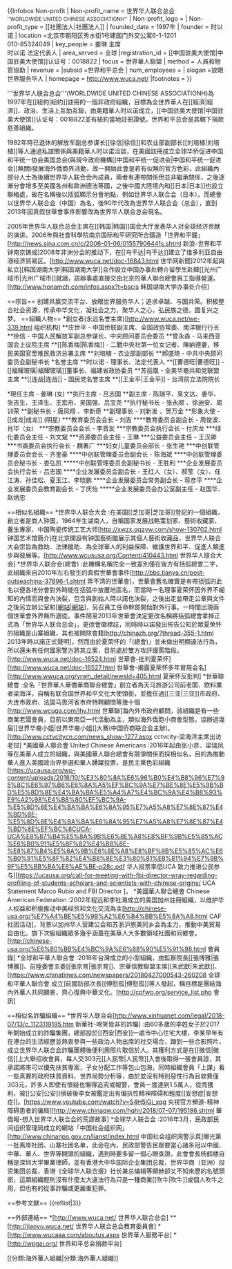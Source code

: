 {{Infobox Non-profit
| Non-profit_name = 世界华人联合总会<br><small>''WORLDWIDE UNITED CHINESE ASSOCIATIONH''</small>
| Non-profit_logo = 
| Non-profit_type = [[社團法人|社團法人]]
| founded_date = 1997年
| founder = 时以诺
| location =北京市朝阳区秀水街1号建国门外交公寓6-1-1201<br>010-85324049 
| key_people = 姜琳 主席<br>时以诺 法定代表人
| area_served = 全球
|registration_id = [[中国驻美大使馆|中国驻美大使馆]]认证号：0018822
| focus = 世界華人聯盟
| method = 人員和物質協助
| revenue = 
|subsid =世界和平总会
| num_employees = 
| slogan =放眼世界服务华人
| homepage = http://www.wuca.net/
|footnotes = 
}}

'''世界华人联合总会'''(WORLDWIDE UNITED CHINESE ASSOCIATIONH)為1997年在[[紐約|紐約]]註冊的一個非政府組織，目標為全世界華人在[[經濟|經濟]]、政治、生活上互助互聯，由美籍華人时以诺成立，[[中国驻美大使馆|中国驻美大使馆]]认证号：0018822並有紐約當地註冊證號。世界和平总会是其轄下捐款慈善組織。

1982年時已退休的解放军副总参谋长[[徐信|徐信]]和农业部副部长[[刘培植|刘培植]]等人通過私誼關係與美籍華人时以诺洽談，在美國註冊成立全球华侨促进中国和平统一协会美国总会(與現今政府機構[[中国和平统一促进会|中国和平统一促进会]]無關)發展海外僑商界活動，故一開始此會是若有似無的官方色彩，此組織內部分人士為後續世界华人联合会內成員，兩者有連帶關係但並非繼承關係，之後逐漸分會增多至美國各州和歐洲德法等國，之後中國大陸境內和[[日本|日本]]也設立聯絡處，故在名稱後以括弧顯示分會地點，例如世界华人联合会（日本）。而總會以世界华人联合会（中国）為名，後90年代改為世界华人联合会（总会），直到2013年因真假世華會事件影響改為世界华人联合总会現名<ref name=c2 />。

2005年世界华人联合总会主席在[[韩国|韩国]]国会大厅发表华人对全球经济贡献的演讲。2006年與社會科學院南京国际和平研究所合鑄造「世界和平鐘」<ref>[http://news.sina.com.cn/c/2006-01-06/01557906441s.shtml 新浪-世界和平钟南京铸成]</ref>2008年非洲分会的推动下，在[[乌干达|乌干达]]建立了维多利亚自由港经济贸易区。<ref>[http://www.wuca.net/doc-16843.html 世华网新聞]</ref>2012年起與私立[[韩国湖南大学|韩国湖南大学]]合作設立中国办事处轉介留學生赴韓[[光州广域市|光州广域市]]就讀，該辦事處直接交由北京的華人聯合總會員工指導營運。<ref>[http://www.honamch.com/infos.aspx?t=bscjs 韩国湖南大学办事处介绍]</ref>

==宗旨==
创建共赢交流平台、放眼世界服务华人；追求卓越、与国共荣。积极整合社会资源，传承中华文化，凝社会之力，聚华人之心，弘民族之德，圆复兴之梦。
==組織人物==
*創立者(永远名誉主席)<ref>[http://www.wuca.net/we-339.html 组织机构]</ref>
**庄世平 - 中国侨联副主席、全国政协常委、南洋银行行长
**徐信 - 中国人民解放军副总参谋长、中央顾问委员会委员
**曾永森 - 马来西亚国会上议院主席
**[[陈香梅|陈香梅]] - 二戰中央社第一位女记者、陳納德妻，移民美国官至难民救济总署主席
**刘培植 - 农业部副部长
**郝盛琦 - 中共中央顾问委员会副秘书长
*名誉主席
**时以诺 - 理事长、法定代表人
**[[曹德旺|曹德旺]] - [[福耀玻璃|福耀玻璃]]董事长、福建省政协委员
**苏丽凰 - 全美华裔共和党联盟主席
**[[连战|连战]] - 国民党名誉主席
**[[王金平|王金平]] - 台湾前立法院院长

*現任主席 - 姜琳 (女)
**执行主席 - 吕志国
**副主席 - 陈瑞平、吴文达、姜华、张吉生、王泽生、王宏舟、吴国强、吕宝尧
**执行秘书长 - 张永顺 、徐迪安、周训荣
**副秘书长 - 唐凤翔 、李新奇
**副理事长 - 刘新发 、贺万金
**形象大使 - [[成龙|成龙]] (明星)
***教育委员会会长 - 刘吉
****教育委员会副会长 - 周俊波、肖华（女）
***宗教委员会会长 - 李晋友
***宗教委员会执行会长 - 付庆龙
***绿化委员会主任 - 刘文斌
***资源委员会主任 - 王琳
***公益委员会主任 - 王汉卿
***书画委员会执行会长 - 魏著广
***妇女儿童委员会部长 - 张生艳
***中创联管理委员会会长 - 齐奎豪
****中创联管理委员会副会长 - 陈海斌
****中创联管理委员会秘书长 - 娄弘凯
*****中创联管理委员会副秘书长 - 王胜利
***企业发展委员会执行会长 - 吕志国
****企业发展委员会副会长 - 王红人（女）、郝莹（女）、任江涛、孙佳松、夏玉江、李晓鹏
****企业发展委员会常务副会长 - 蒋彦平
****企业发展委员会教育副会长 - 丁庆怡
*****企业发展委员会办公室副主任 - 赵国华、赵炳忠

==相似名組織==
*世界华人联合大会
:在美国[[芝加哥|芝加哥]]登記的一個組織，創立者是商人钟国，1964年生湖南人，自稱国家发展战略策划家、藝術收藏家、養生專家、中国陶瓷传统工艺大师<ref>[http://xwzx.qqzyw.com/show-130702.html 钟国艺术馆簡介]</ref>在北京開設有钟国藝術館展示其個人藝術收藏品，世界华人联合大会宗旨為救助、法律援助、為全球華人的利益保障、維護世界和平、促進人類進步與發展等。<ref>[http://www.wcususa.org/Content/410443.html 世界华人联合大会]</ref>
*世界华人联合会(總會)
:此機構名稱完全一致差別僅在後方有括弧總會二字，此組織來自2010年左右發生的真假世華會事件<ref name=c1>[http://bbs.tianya.cn/post-outseachina-37896-1.shtml 弄不清的世華會]</ref>，世華會舊名確實是有帶括弧的此名以便各地分會對外時能在括弧中放置地區名，而當時一名理事夏荣怀因外界不細知的內情而與會內決裂，包含與創始人時以諾也決裂，之後出走並帶走公章與文件之後另立辦公室和[[網站|網站]](自稱唯一官方網站)，另召員工任命幹部開始對外行事。一時間出現兩個世華會外界無所適從。事件鬧至2013年世華會決定更改名稱將括弧總會拿掉正式為「世界华人联合总会」，更改會徽標誌，同時時以諾發出佈告公知於眾夏荣怀的組織是山寨組織，其也被開除會籍<ref name=c2>[http://chinazh.org/?thread-355-1.html 2013年時以諾正式聲明]</ref>，然而由於夏荣怀的「(總會)」並未做出明顯違法行為，所以還未有任何國家警方將其立案，目前處於雙方攻訐謾罵階段。<ref>[http://www.wuca.net/doc-16524.html 世華會-批判夏荣怀]</ref><ref>[http://www.wuca.net/doc-16527.html 世華會-揭露夏荣怀多年冒用会名]</ref><ref>[http://www.wwuca.org/yrwh_detail/newsId=405.html 夏荣怀反批判]</ref>
*世華聯總會
:全名「世界華人華僑華商聯合總會」創立者為天马旅游公司前老闆、飲料業者梁海洋，自稱有联合国世界和平文化大使頭銜，並擔任過[[三亚|三亚]]市政府、大连市政府、法国马思河省市府特聘顧問等幾十個<ref>[http://www.wcuga.com/lhy.html 世華聯]</ref>海內外市政府顧問，該組織是有一些商業老闆會員，目前以東南亞一代活動為主，類似海外僑胞小商會型態。協辦過幾屆[[世界华裔小姐|世界华裔小姐]]大赛(中国侨商联合会主辦)。<ref>[http://www.cctvcitycn.com/news_show-1277.aspx cctvcity-梁海洋主席出访老挝]</ref>
*美國華人聯合會 United Chinese Americans 
:2016年起由张小彦、梁瑞凤等在美華人成立的組織，與美國華人聯合總會有競爭關係而採相似名，目的為推動華人進入美國政治界參選和華人踴躍投票，是民主黨色彩組織<ref>[https://ucausa.org/wp-content/uploads/2018/10/%E3%80%8A%E6%96%B0%E4%B8%96%E7%95%8C%E6%97%B6%E6%8A%A5%EF%BC%9A%E7%BE%8E%E5%9B%BD%E5%8D%8E%E4%BA%BA%E5%A4%A7%E4%BC%9A%E4%B8%93%E9%A2%98%E4%B8%80%EF%BC%9A-%E5%8D%8E%E4%BA%BA%E6%8A%95%E7%A5%A8%E7%8E%87%E4%BD%8E-%E5%8D%8E%E4%BA%BA%E6%8A%95%E7%A5%A8%E7%8E%87%E4%BD%8E%EF%BC%8CUCA-UCA%E8%87%B4%E5%8A%9B%E6%8E%A8%E8%BF%9B%E5%85%AC%E6%B0%91%E5%8F%82%E4%B8%8E-%E8%87%B4%E5%8A%9B%E6%8E%A8%E8%BF%9B%E5%85%AC%E6%B0%91%E5%8F%82%E4%B8%8E%E3%80%81%E8%81%94%E7%9B%9F%E5%BB%BA%E8%AE%BE-p28c.pdf 华人投票率低UCA 致力推进公民参与]</ref><ref>[https://ucausa.org/call-for-meeting-with-fbi-director-wray-regarding-profiling-of-students-scholars-and-scientists-with-chinese-origins/ UCA Statement Marco Rubio and FBI Director ]</ref>。
*美國華人聯合總會 Chinese American Federation
:2002年程远和李社潮成立的美国加州註冊組織，以维护华人权益和积极推动中美经贸和文化交流為主<ref>[http://chinese-usa.org/%E7%A4%BE%E5%9B%A2%E6%B4%BB%E5%8A%A8.html CAF 社团活动]</ref>，背景以加州华人营建公会和苏浙沪旅美同乡会為主力，推動中美貿易自由化。旗下次級組織眾多幾乎涵蓋在美華人大多數領域社團和同鄉會。<ref>[http://chinese-usa.org/%E6%80%BB%E4%BC%9A%E6%88%90%E5%91%98.html 會員錄]</ref>
*全球和平華人聯合會
:2018年台灣成立的小型組織，由監察院長[[張博雅|張博雅]]、前陸委會主委[[張京育|張京育]]、宗華信教聯盟主席[[朱武獻|朱武獻]]、<ref>[https://www.chinatimes.com/newspapers/20180427000543-260208 全球和平華人聯合會 成立]</ref>前國防部次長[[傅慰孤|傅慰孤]]等人發起，稱目標是團結海內外華人共同願景，齊心復興中華文化。<ref>[http://cpfwp.org/service_list.php 會訊]</ref>

==相似名詐騙組織==
*世界华人联合会<ref>[http://www.xinhuanet.com/legal/2018-07/13/c_1123119195.htm 新華社-啼笑皆非的詐騙]</ref>
:由60多歲的李姓女子於2017年開始成立的詐騙集團，總部設於[[西安|西安]]一處市中心住宅大樓，李某早年有在港台的生活經歷並熱衷參與一些政治人物出席的社交場合，蹭到一些合影照片，成立世界华人联合会詐騙團體後便利用照片取信於人。其獲利方式是在[[微信|微信]]上大舉招收會員，每人交303元[[人民幣|人民幣]]入會後取得一張會員證，其承諾將來可以優先扶貧專案，子女分配工作等包山包海，同時組織會員「上課」看一些真實的政府扶貧資料、世界局勢分析等，由於並沒有特別惡性行為且收費僅303元，許多人即使有懷疑也懶得追究或報警，會員一度達到1.5萬人，從而獲利，被[[公安|公安]]偵破後李女被鑑定出有偏执性精神障碍和輕度[[妄想症|妄想症]]。<ref>[https://www.youtube.com/watch?v=S4H5lGi_xqg 央視官方頻道-精神障碍患者的骗局]</ref><ref>[http://www.chinaqw.com/hqhr/2018/07-07/195186.shtml 華僑報-想入世界华人联合会的荒謬故事]</ref>
*全球华人联合会
:2016年3月，民政部民间组织管理局成立的網站「中国社会组织网」<ref>[http://www.chinanpo.gov.cn/lianst/index.html 中国社会组织网警示頁]</ref>曝光第一批离岸社团、山寨社团名单，此会在內，民政部警告民眾要當心諸多冠以中國、中華、華人、世界等開頭的組織，遇到時要多留一個心眼查證。此會會長杨鹤楼自稱是深圳大学畢業律師，並有香港大中华国际企业集团总裁，世界华商（亚洲）投资集团总裁，香港《全球华人联合报》社长兼总编辑等顯赫卻又不知來歷的名號頭銜，這類組織輕則沒有什麼太大違法行為只是一種商業[[吹牛|吹牛]]或個人吹牛之用，但也有的從事詐騙或更嚴重犯罪。


==参考文献==
{{reflist|3}}

==外部連結==
*[http://www.wuca.net/ 世界华人联合总会]
**[http://jiaoyu.wuca.net/ 世界华人联合总会教育委員會]
*[http://www.wucaaa.com/aboutus.aspx 世界華人服務平台]
*[http://wpgai.org/ 世界和平总会捐款平台]


[[分類:海外華人組織|分類:海外華人組織]]